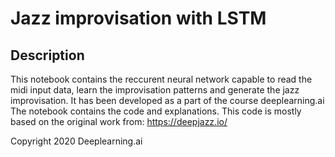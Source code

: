 # Jazz improvisation with LSTM


## Description

This notebook contains the reccurent neural network capable to read the midi input data, learn the improvisation patterns and generate the jazz improvisation. It has been developed as a part of the course deeplearning.ai The notebook contains the code and explanations. This code is mostly based on the original work from: https://deepjazz.io/


Copyright 2020 Deeplearning.ai
